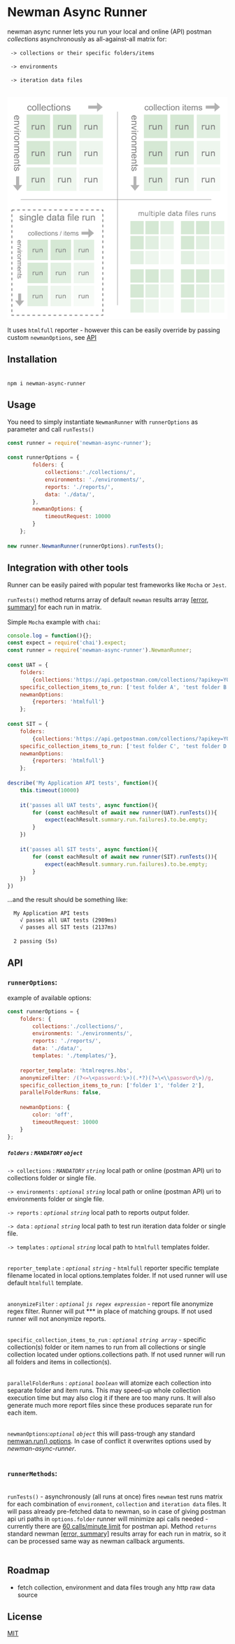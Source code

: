 


# Newman Async Runner

newman async runner lets you run your local and online (API) postman *collections* asynchronously as all-against-all matrix for:<br/>

` -> collections or their specific folders/items`<br/>

` -> environments`<br/>

` -> iteration data files`<br/><br/>

![diagram](https://github.com/dawiddiwad/newman-async-runner/raw/master/resources/doc/diagram.png)

  

It uses `htmlfull` reporter - however this can be easily override by passing custom ```newmanOptions```,  see [API](#api) 

## Installation

```

npm i newman-async-runner

```

  

## Usage

You need to simply instantiate ```NewmanRunner``` with ```runnerOptions``` as parameter and call ```runTests()```  <br/>

```javascript
const runner = require('newman-async-runner');

const runnerOptions = {
		folders: {
			collections:'./collections/',
			environments: './environments/',
			reports: './reports/', 
			data: './data/',
		},
		newmanOptions: {
			timeoutRequest: 10000
		}
	};

new runner.NewmanRunner(runnerOptions).runTests();
```

## Integration with other tools
Runner can be easily paired with popular test frameworks like ```Mocha``` or ```Jest```.<br><br>
```runTests()``` method returns array of default ```newman``` results array [[error, summary]](https://www.npmjs.com/package/newman#newmanruncallbackerror-object--summary-object-) for each run in matrix.<br><br>
Simple ```Mocha``` example with ```chai```:<br>

```javascript
console.log = function(){};
const expect = require('chai').expect;
const runner = require('newman-async-runner').NewmanRunner;

const UAT = {
	folders:
		{collections:'https://api.getpostman.com/collections/?apikey=YOUR_POSTMAN_API_KEY'},
	specific_collection_items_to_run: ['test folder A', 'test folder B'],
	newmanOptions:
		{reporters: 'htmlfull'}
	};

const SIT = {
	folders:
		{collections:'https://api.getpostman.com/collections/?apikey=YOUR_POSTMAN_API_KEY'},
	specific_collection_items_to_run: ['test folder C', 'test folder D', 'test folder E'],
	newmanOptions:
		{reporters: 'htmlfull'} 
	};

describe('My Application API tests', function(){
	this.timeout(10000)
	
	it('passes all UAT tests', async function(){
		for (const eachResult of await new runner(UAT).runTests()){
			expect(eachResult.summary.run.failures).to.be.empty;
		}
	})

	it('passes all SIT tests', async function(){
		for (const eachResult of await new runner(SIT).runTests()){
			expect(eachResult.summary.run.failures).to.be.empty;
		}
	})
})
```
...and the result should be something like:
```cli
  My Application API tests
    √ passes all UAT tests (2989ms)
    √ passes all SIT tests (2137ms)

  2 passing (5s)
```

  
## API
### ```runnerOptions```:
example of available options:
```javascript
const runnerOptions = {
	folders: {
		collections:'./collections/',
		environments: './environments/',
		reports: './reports/', 
		data: './data/',
		templates: './templates/'},

	reporter_template: 'htmlreqres.hbs',
	anonymizeFilter: /(?<=\<password:\>)(.*?)(?=\<\\password\>)/g,
	specific_collection_items_to_run: ['folder 1', 'folder 2'],
	parallelFolderRuns: false,
	
	newmanOptions: {
		color: 'off',
		timeoutRequest: 10000
	}
};
```

##### ```folders``` : *`MANDATORY`* *`object`*<br/>

```-> collections``` : *`MANDATORY`* *`string`* local path or online (postman API) uri to collections folder or single file.<br/>

```-> environments``` : *`optional`* *`string`* local path or online (postman API) uri to environments folder or single file.<br/>

```-> reports``` : *`optional`* *`string`* local path to reports output folder.<br/>

```-> data``` : *`optional`* *`string`* local path to test run iteration data folder or single file.<br/>

```-> templates``` : *`optional`* *`string`* local path to `htmlfull` templates folder.<br/><br/>

  
```reporter_template``` : *`optional`* *`string`* - `htmlfull` reporter specific template filename located in local options.templates folder. If not used runner will use default ```htmlfull``` template.<br/><br/>

  
```anonymizeFilter``` : *`optional`* *`js regex expression`* - report file anonymize regex filter. Runner will put *** in place of matching groups. If not used runner will not anonymize reports.<br/><br/>

  
```specific_collection_items_to_run``` : *`optional`* *`string array`* - specific collection(s) folder or item names to run from all collections or single collection located under options.collections path. If not used runner will run all folders and items in collection(s).<br/><br/>

```parallelFolderRuns``` : *`optional`* *`boolean`* will atomize each collection into separate folder and item runs. This may speed-up whole collection execution time but may also clog it if there are too many runs. It will also generate much more report files since these produces separate run for each item. <br/><br/>

```newmanOptions```:*`optional`* *`object`* this will pass-trough any standard [nemwan.run() options](https://www.npmjs.com/package/newman#api-reference). In case of conflict it overwrites options used by *newman-async-runner*.<br><br>
 

### ```runnerMethods```:

<br>```runTests()``` - asynchronously (all runs at once) fires ```newman``` test runs matrix for each combination of ```environment```, ```collection``` and ```iteration data``` files. It will pass already pre-fetched data to newman, so in case of giving postman api uri paths in ```options.folder``` runner will minimize api calls needed - currently there are [60 calls/minute limit](https://support.getpostman.com/hc/en-us/articles/360026236734-Postman-API-Usage-and-Rate-Limit) for postman api. Method ```returns``` standard newman [[error, summary]](https://www.npmjs.com/package/newman#newmanruncallbackerror-object--summary-object-) results array for each run in matrix, so it can be processed same way as newman callback arguments.<br><br>

## Roadmap

 - fetch collection, environment and data files trough any http raw data source

  

## License

[MIT](https://raw.githubusercontent.com/dawiddiwad/newman-async-runner/master/LICENSE)
